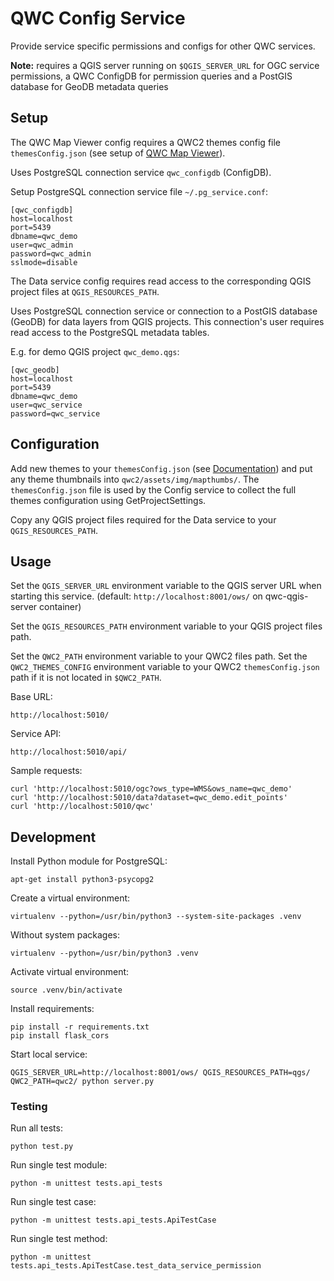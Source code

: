 QWC Config Service
==================

Provide service specific permissions and configs for other QWC services.

**Note:** requires a QGIS server running on `$QGIS_SERVER_URL` for
OGC service permissions, a QWC ConfigDB for permission queries and 
a PostGIS database for GeoDB metadata queries


Setup
-----

The QWC Map Viewer config requires a QWC2 themes config file `themesConfig.json` (see setup of [QWC Map Viewer](https://github.com/qwc-services/qwc-map-viewer)).

Uses PostgreSQL connection service `qwc_configdb` (ConfigDB).

Setup PostgreSQL connection service file `~/.pg_service.conf`:

```
[qwc_configdb]
host=localhost
port=5439
dbname=qwc_demo
user=qwc_admin
password=qwc_admin
sslmode=disable
```

The Data service config requires read access to the corresponding QGIS project files at `QGIS_RESOURCES_PATH`.

Uses PostgreSQL connection service or connection to a PostGIS database (GeoDB) for data layers from QGIS projects.
This connection's user requires read access to the PostgreSQL metadata tables.

E.g. for demo QGIS project `qwc_demo.qgs`:

```
[qwc_geodb]
host=localhost
port=5439
dbname=qwc_demo
user=qwc_service
password=qwc_service
```


Configuration
-------------

Add new themes to your `themesConfig.json` (see [Documentation](https://github.com/qgis/qwc2-demo-app/blob/master/doc/QWC2_Documentation.md#theme-configuration-qgis-projects-and-the-themesconfigjson-file)) and put any theme thumbnails into `qwc2/assets/img/mapthumbs/`.
The `themesConfig.json` file is used by the Config service to collect the full themes configuration using GetProjectSettings.

Copy any QGIS project files required for the Data service to your `QGIS_RESOURCES_PATH`.


Usage
-----

Set the `QGIS_SERVER_URL` environment variable to the QGIS server URL
when starting this service. (default: `http://localhost:8001/ows/` on
qwc-qgis-server container)

Set the `QGIS_RESOURCES_PATH` environment variable to your QGIS project files path.

Set the `QWC2_PATH` environment variable to your QWC2 files path.
Set the `QWC2_THEMES_CONFIG` environment variable to your QWC2 `themesConfig.json` path if it is not located in `$QWC2_PATH`.

Base URL:

    http://localhost:5010/

Service API:

    http://localhost:5010/api/

Sample requests:

    curl 'http://localhost:5010/ogc?ows_type=WMS&ows_name=qwc_demo'
    curl 'http://localhost:5010/data?dataset=qwc_demo.edit_points'
    curl 'http://localhost:5010/qwc'


Development
-----------

Install Python module for PostgreSQL:

    apt-get install python3-psycopg2

Create a virtual environment:

    virtualenv --python=/usr/bin/python3 --system-site-packages .venv

Without system packages:

    virtualenv --python=/usr/bin/python3 .venv

Activate virtual environment:

    source .venv/bin/activate

Install requirements:

    pip install -r requirements.txt
    pip install flask_cors

Start local service:

    QGIS_SERVER_URL=http://localhost:8001/ows/ QGIS_RESOURCES_PATH=qgs/ QWC2_PATH=qwc2/ python server.py


### Testing

Run all tests:

    python test.py

Run single test module:

    python -m unittest tests.api_tests

Run single test case:

    python -m unittest tests.api_tests.ApiTestCase

Run single test method:

    python -m unittest tests.api_tests.ApiTestCase.test_data_service_permission
